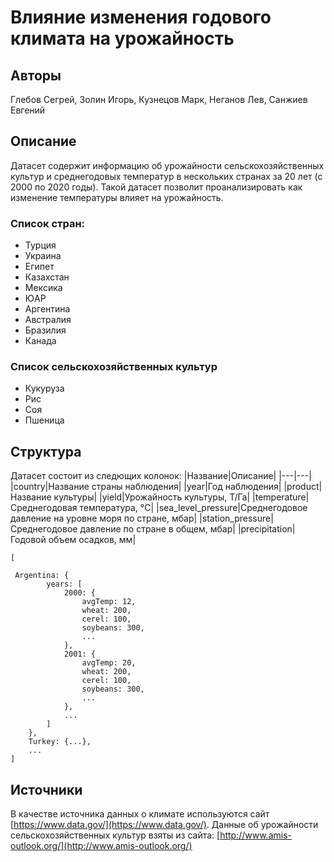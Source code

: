 # Влияние изменения годового климата на урожайность

## Авторы
Глебов Сегрей, Золин Игорь, Кузнецов Марк, Неганов Лев, Санжиев Евгений

## Описание

Датасет содержит информацию об урожайности сельскохозяйственных культур и среднегодовых температур в нескольких странах за 20 лет (с 2000 по 2020 годы). Такой датасет позволит проанализировать как изменение температуры влияет на урожайность.

### Список стран:
- Турция
- Украина
- Египет
- Казахстан 
- Мексика 
- ЮАР
- Аргентина
- Австралия
- Бразилия
- Канада

### Список сельскохозяйственных культур
- Кукуруза
- Рис
- Соя
- Пшеница

## Структура
Датасет состоит из следющих колонок:
|Название|Описание|
|---|---|
|country|Название страны наблюдения|
|year|Год наблюдения|
|product|Название культуры|
|yield|Урожайность культуры, Т/Га|
|temperature|Среднегодовая температура, °C|
|sea_level_pressure|Среднегодовое давление на уровне моря по стране, мбар|
|station_pressure|Среднегодовое давление по стране в общем, мбар|
|precipitation|Годовой объем осадков, мм|

```
[

 Argentina: {
        years: [
            2000: {
                avgTemp: 12,
                wheat: 200,
                cerel: 100,
                soybeans: 300,
                ...
            },
            2001: {
                avgTemp: 20,
                wheat: 200,
                cerel: 100,
                soybeans: 300,
                ...
            },
            ...
        ]
    },
    Turkey: {...},
    ...
]
```

## Источники
В качестве источника данных о климате используются сайт [https://www.data.gov/](https://www.data.gov/). Данные об урожайности сельскохозяйственных культур взяты из сайта: [http://www.amis-outlook.org/](http://www.amis-outlook.org/)


